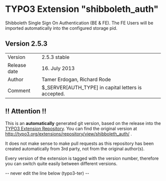 # TYPO3 Extension "shibboleth_auth"
Shibboleth Single Sign On Authentication (BE & FE). The FE Users will be imported automatically into the configured storage pid.

## Version 2.5.3




<table>
	<tr><td>Version</td><td>2.5.3 stable</td></tr>
	<tr><td>Release date</td><td>16. July 2013</td></tr>
	<tr><td>Author</td><td>Tamer Erdogan, Richard Rode</td></tr>
	<tr><td>Comment</td><td>$_SERVER[AUTH_TYPE] in capital letters is accepted.</td></tr>
</table>

## !! Attention !!
This is an **automatically** generated git version, based on the release into the [TYPO3 Extension Repository](http://www.typo3.org/extensions/).
You can find the original version at http://typo3.org/extensions/repository/view/shibboleth_auth/ .

It does not make sense to make pull requests as this repository has been created automatically from 3rd party, not from the original author(s).

Every version of the extension is tagged with the version number, therefore you can switch quite easily between different versions.


-- never edit the line below (typo3-ter) --